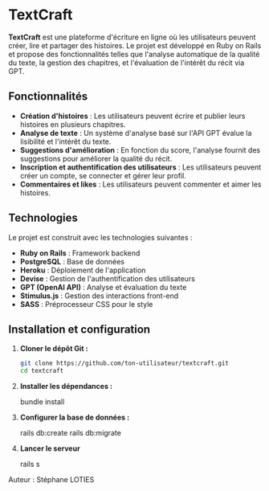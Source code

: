 # TextCraft

**TextCraft** est une plateforme d'écriture en ligne où les utilisateurs peuvent créer, lire et partager des histoires. Le projet est développé en Ruby on Rails et propose des fonctionnalités telles que l'analyse automatique de la qualité du texte, la gestion des chapitres, et l'évaluation de l'intérêt du récit via GPT.

## Fonctionnalités

- **Création d'histoires** : Les utilisateurs peuvent écrire et publier leurs histoires en plusieurs chapitres.
- **Analyse de texte** : Un système d'analyse basé sur l'API GPT évalue la lisibilité et l'intérêt du texte.
- **Suggestions d'amélioration** : En fonction du score, l'analyse fournit des suggestions pour améliorer la qualité du récit.
- **Inscription et authentification des utilisateurs** : Les utilisateurs peuvent créer un compte, se connecter et gérer leur profil.
- **Commentaires et likes** : Les utilisateurs peuvent commenter et aimer les histoires.

## Technologies

Le projet est construit avec les technologies suivantes :

- **Ruby on Rails** : Framework backend
- **PostgreSQL** : Base de données
- **Heroku** : Déploiement de l'application
- **Devise** : Gestion de l'authentification des utilisateurs
- **GPT (OpenAI API)** : Analyse et évaluation du texte
- **Stimulus.js** : Gestion des interactions front-end
- **SASS** : Préprocesseur CSS pour le style

## Installation et configuration

1. **Cloner le dépôt Git :**

   ```bash
   git clone https://github.com/ton-utilisateur/textcraft.git
   cd textcraft

2. **Installer les dépendances :**

   bundle install

3. **Configurer la base de données :**

   rails db:create
   rails db:migrate

4. **Lancer le serveur**

   rails s

Auteur : Stéphane LOTIES
